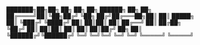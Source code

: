 ███████╗██╗██╗  ██╗    ██╗   ██╗ ██████╗ ██╗   ██╗
██╔════╝██║╚██╗██╔╝    ╚██╗ ██╔╝██╔═══██╗██║   ██║
█████╗  ██║ ╚███╔╝      ╚████╔╝ ██║   ██║██║   ██║
██╔══╝  ██║ ██╔██╗       ╚██╔╝  ██║   ██║██║   ██║
██║     ██║██╔╝ ██╗       ██║   ╚██████╔╝╚██████╔╝
╚═╝     ╚═╝╚═╝  ╚═╝       ╚═╝    ╚═════╝  ╚═════╝
